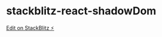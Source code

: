 # stackblitz-react-shadowDom

[Edit on StackBlitz ⚡️](https://stackblitz.com/edit/stackblitz-starters-bbzpzt)
